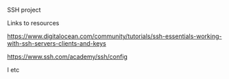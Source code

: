 SSH project

Links to resources

https://www.digitalocean.com/community/tutorials/ssh-essentials-working-with-ssh-servers-clients-and-keys

https://www.ssh.com/academy/ssh/config

I etc
